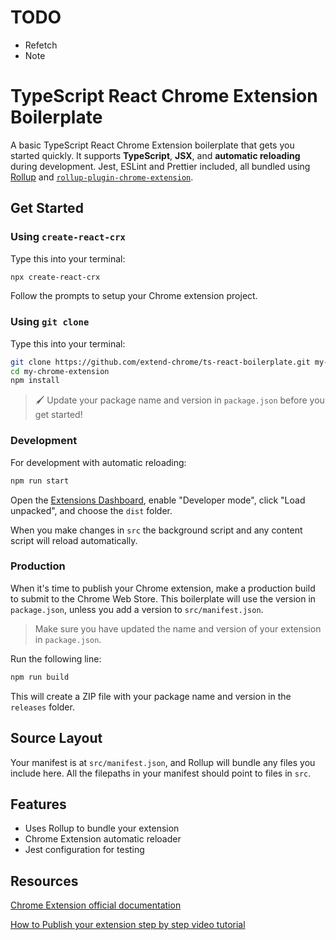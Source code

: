 # TODO

- Refetch
- Note

# TypeScript React Chrome Extension Boilerplate

A basic TypeScript React Chrome Extension boilerplate that gets you started quickly. It supports **TypeScript**, **JSX**, and **automatic reloading** during development. Jest, ESLint and Prettier included, all bundled using [Rollup](https://rollupjs.org/guide/en/) and [`rollup-plugin-chrome-extension`](https://extend-chrome.dev/rollup-plugin).

## Get Started

### Using `create-react-crx`

Type this into your terminal:

```sh
npx create-react-crx
```

Follow the prompts to setup your Chrome extension project.

### Using `git clone`

Type this into your terminal:

```sh
git clone https://github.com/extend-chrome/ts-react-boilerplate.git my-chrome-extension
cd my-chrome-extension
npm install
```

> 🖌️ Update your package name and version in `package.json` before you get started!

### Development

For development with automatic reloading:

```sh
npm run start
```

Open the [Extensions Dashboard](chrome://extensions), enable "Developer mode", click "Load unpacked", and choose the `dist` folder.

When you make changes in `src` the background script and any content script will reload automatically.

### Production

When it's time to publish your Chrome extension, make a production build to submit to the Chrome Web Store. This boilerplate will use the version in `package.json`, unless you add a version to `src/manifest.json`.

> Make sure you have updated the name and version of your extension in `package.json`.

Run the following line:

```sh
npm run build
```

This will create a ZIP file with your package name and version in the `releases`
folder.

## Source Layout

Your manifest is at `src/manifest.json`, and Rollup will bundle any files you
include here. All the filepaths in your manifest should point to files in `src`.

## Features

- Uses Rollup to bundle your extension
- Chrome Extension automatic reloader
- Jest configuration for testing

## Resources

[Chrome Extension official documentation](https://developer.chrome.com/docs/webstore/)

[How to Publish your extension step by step video tutorial](https://www.youtube.com/playlist?list=PLYlOQabA4Mm0bPiMKIBMgZK0u2jbYsrC6)
